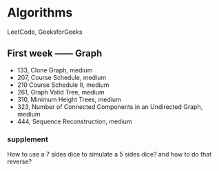 # Algorithms
LeetCode, GeeksforGeeks

## First week —— Graph

- 133, Clone Graph, medium
- 207, Course Schedule, medium
- 210	 Course Schedule II, medium
- 261, Graph Valid Tree, medium
- 310, Minimum Height Trees, medium
- 323, Number of Connected Components in an Undirected Graph, medium
- 444, Sequence Reconstruction, medium

### supplement

How to use a 7 sides dice to simulate a 5 sides dice? and how to do that reverse?
